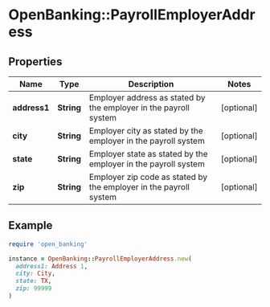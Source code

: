 # OpenBanking::PayrollEmployerAddress

## Properties

| Name | Type | Description | Notes |
| ---- | ---- | ----------- | ----- |
| **address1** | **String** | Employer address as stated by the employer in the payroll system | [optional] |
| **city** | **String** | Employer city as stated by the employer in the payroll system | [optional] |
| **state** | **String** | Employer state as stated by the employer in the payroll system | [optional] |
| **zip** | **String** | Employer zip code as stated by the employer in the payroll system | [optional] |

## Example

```ruby
require 'open_banking'

instance = OpenBanking::PayrollEmployerAddress.new(
  address1: Address 1,
  city: City,
  state: TX,
  zip: 99999
)
```

